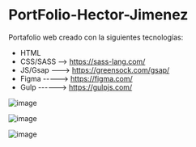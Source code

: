 # PortFolio-Hector-Jimenez

Portafolio web creado con la siguientes tecnologías: 

* HTML
* CSS/SASS --> https://sass-lang.com/
* JS/Gsap ---> https://greensock.com/gsap/
* Figma -----> https://figma.com/
* Gulp ------> https://gulpjs.com/

![image](https://user-images.githubusercontent.com/103299718/208802436-2ed0b572-c8ea-4d8d-8f78-8474bc22baab.png)

![image](https://user-images.githubusercontent.com/103299718/208802488-a2af689a-c388-4595-9e46-d00d58dc5532.png)

![image](https://user-images.githubusercontent.com/103299718/208802521-49c5003b-a202-4fe1-b559-0617eb027beb.png)

